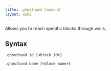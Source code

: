 ```yaml
---
title: .ghosthand Command
layout: wiki
---
```

Allows you to reach specific blocks through walls.

## Syntax
`.ghosthand id [<block id>]`

`.ghosthand name [<block name>]`

